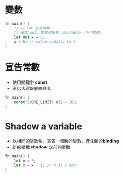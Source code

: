# 變數

```rust
fn main() {
    // 以 let 宣告變數
    // 未加 mut，變數預設是 immutable (不可變的) 
    let mut x = 5; 
    x = 6; // value updates to 6
}
```

# 宣告常數
- 使用關鍵字 **const**
- 應以大寫跟底線命名

```rust
fn main() {
    const SCORE_LIMIT: u32 = 100;
}
```

# Shadow a variable
- 以相同的變數名，宣告一個新的變數，產生新的**binding**
- 新的變數 **shadow** 之前的變數

```rust
fn main() {
    let x = 5;
    let x = x + 1; // x is 6 now
}
```